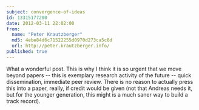 ```yaml
---
subject: convergence-of-ideas
id: 13315177200
date: 2012-03-11 22:02:00
from:
  name: "Peter Krautzberger"
  md5: 4ebe84d6c71522255d0970d273ca5c8d
  url: http://peter.krautzberger.info/
published: true
---
```

What a wonderful post. This is why I think it is so urgent that we move beyond papers -- this is exemplary research activity of the future -- quick dissemination, immediate peer review. There is no reason to actually press this into a paper, really, if credit would be given (not that Andreas needs it, but for the younger generation, this might is a much saner way to build a track record).
